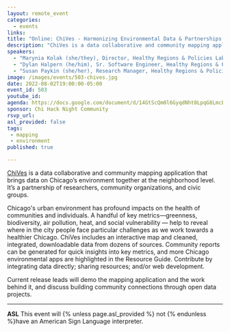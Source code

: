 ```yaml
---
layout: remote_event
categories:
  - events
links: 
title: "Online: ChiVes - Harmonizing Environmental Data & Partnerships for Resilient Futures"
description: "ChiVes is a data collaborative and community mapping application that brings data on Chicago’s environment together at the neighborhood level. It’s a partnership of researchers, community organizations, and civic groups."
speakers:
  - "Marynia Kolak (she/they), Director, Healthy Regions & Policies Lab, UChicago/UIUC"
  - "Dylan Halpern (he/him), Sr. Software Engineer, Healthy Regions & Policies Lab, UChicago"
  - "Susan Paykin (she/her), Research Manager, Healthy Regions & Policies Lab, UChicago"
image: /images/events/503-chives.jpg
date: 2022-08-02T19:00:00-05:00
event_id: 503
youtube_id: 
agenda: https://docs.google.com/document/d/14GtScQm0l6GyqdNht0LpqG8LmcEF7i3COjNJ06PaTj8/edit#
sponsor: Chi Hack Night Community
rsvp_url: 
asl_provided: false
tags: 
 - mapping
 - environment
published: true

---
```


[ChiVes](https://chichives.com/) is a data collaborative and community mapping application that brings data on Chicago’s environment together at the neighborhood level. It’s a partnership of researchers, community organizations, and civic groups.

Chicago's urban environment has profound impacts on the health of communities and individuals. A handful of key metrics―greenness, biodiversity, air pollution, heat, and social vulnerability ― help to reveal where in the city people face particular challenges as we work towards a healthier Chicago. ChiVes includes an interactive map and cleaned, integrated, downloadable data from dozens of sources. Community reports can be generated for quick insights into key metrics, and more Chicago environmental apps are highlighted in the Resource Guide. Contribute by integrating data directly; sharing resources; and/or web development. 

Current release leads will demo the mapping application and the work behind it, and discuss building community connections through open data projects. 

---

**ASL** This event will {% unless page.asl_provided %} not {% endunless %}have an American Sign Language interpreter.

